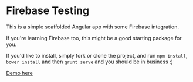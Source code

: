 # Firebase Testing
This is a simple scaffolded Angular app with some Firebase integration.

If you're learning Firebase too, this might be a good starting package for you.

If you'd like to install, simply fork or clone the project, and run `npm install`, `bower install` and then `grunt serve` and you should be in business :)

[Demo here](https://github.com/ajwhite/Firebase)
